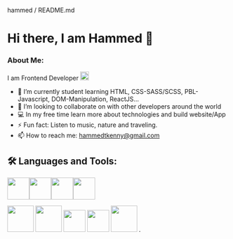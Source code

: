 hammed / README.md

# Hi there, I am Hammed 👋

### About Me:

I am Frontend Developer <img src=" https://media.giphy.com/media/7FgozREBtahrxYNsYN/giphy.gif" width="20">
- 🌱 I’m currently student learning HTML, CSS-SASS/SCSS, PBL-Javascript, DOM-Manipulation, ReactJS...
- 👯 I’m looking to collaborate on with other developers around the world
- 💻 In my free time learn more about technologies and build website/App
- ⚡ Fun fact: Listen to music, nature and traveling.
- 📫 How to reach me: hammedtkenny@gmail.com 


## 🛠️ Languages and Tools:
<img src="https://cdn.jsdelivr.net/gh/devicons/devicon/icons/vscode/vscode-original.svg" width="50" /><img src="https://cdn.jsdelivr.net/gh/devicons/devicon/icons/github/github-original.svg" width="50"/><img src="https://cdn.jsdelivr.net/gh/devicons/devicon/icons/html5/html5-original.svg" width="50" /><img src="https://cdn.jsdelivr.net/gh/devicons/devicon/icons/css3/css3-original.svg" width="50"/>


<img src="https://cdn.jsdelivr.net/gh/devicons/devicon/icons/bootstrap/bootstrap-original.svg" width="60"/>
<img src="https://cdn.jsdelivr.net/gh/devicons/devicon/icons/sass/sass-original.svg" width="60"/>


<img src="https://cdn.jsdelivr.net/gh/devicons/devicon/icons/javascript/javascript-original.svg" width="50"/>
<img src="https://cdn.jsdelivr.net/gh/devicons/devicon/icons/nodejs/nodejs-original.svg" width="50"/>
<img src="https://cdn.jsdelivr.net/gh/devicons/devicon/icons/react/react-original.svg" width="60"/>
          
          
          
          

<!-- Here are some ideas to get you started:

- 🔭 I’m currently working on ...


- 🤔 I’m looking for help with ...
- 💬 Ask me about ...

- 😄 Pronouns: .. -->.


